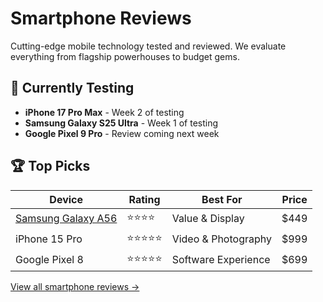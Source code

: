 # Smartphone Reviews

Cutting-edge mobile technology tested and reviewed. We evaluate everything from flagship powerhouses to budget gems.

## 📱 Currently Testing

- **iPhone 17 Pro Max** - Week 2 of testing
- **Samsung Galaxy S25 Ultra** - Week 1 of testing
- **Google Pixel 9 Pro** - Review coming next week

## 🏆 Top Picks

| Device | Rating | Best For | Price |
|--------|--------|----------|-------|
| [Samsung Galaxy A56](reviews/galaxy-a56.md) | ⭐⭐⭐⭐ | Value & Display | $449 |
| iPhone 15 Pro | ⭐⭐⭐⭐⭐ | Video & Photography | $999 |
| Google Pixel 8 | ⭐⭐⭐⭐⭐ | Software Experience | $699 |

[View all smartphone reviews →](reviews/)
